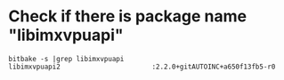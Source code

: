 # Check if there is package name "libimxvpuapi"

```
bitbake -s |grep libimxvpuapi
libimxvpuapi2                       :2.2.0+gitAUTOINC+a650f13fb5-r0
```